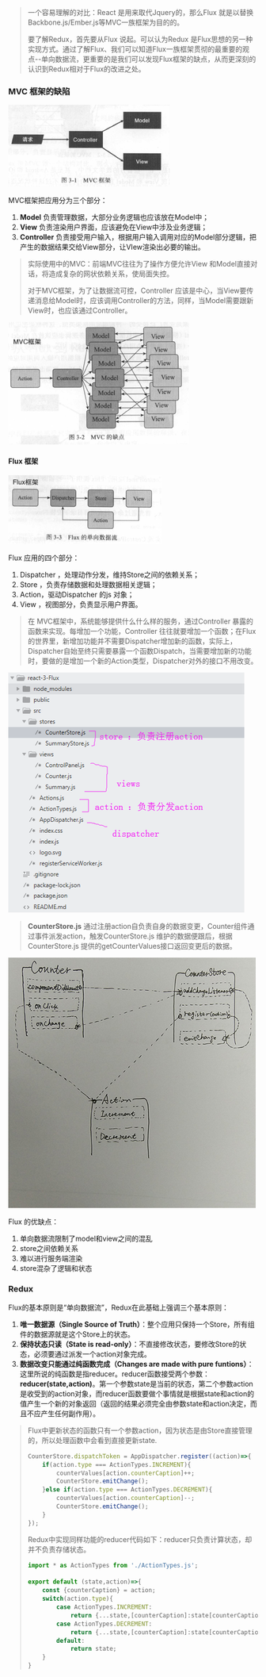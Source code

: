 > 一个容易理解的对比：React 是用来取代Jquery的，那么Flux 就是以替换Backbone.js/Ember.js等MVC一族框架为目的的。
>
> 要了解Redux，首先要从Flux 说起。可以认为Redux 是Flux思想的另一种实现方式。通过了解Flux、我们可以知道Flux一族框架贯彻的最重要的观点--单向数据流，更重要的是我们可以发现Flux框架的缺点，从而更深刻的认识到Redux相对于Flux的改进之处。

### MVC 框架的缺陷

![](/assets/MVC-Tradition.png)

MVC框架把应用分为三个部分：

1. **Model** 负责管理数据，大部分业务逻辑也应该放在Model中；
2. **View** 负责渲染用户界面，应该避免在View中涉及业务逻辑；
3. **Controller** 负责接受用户输入，根据用户输入调用对应的Model部分逻辑，把产生的数据结果交给View部分，让VIew渲染出必要的输出。

> 实际使用中的MVC：前端MVC往往为了操作方便允许View 和Model直接对话，将造成复杂的网状依赖关系，使局面失控。
>
> 对于MVC框架，为了让数据流可控，Controller 应该是中心，当View要传递消息给Model时，应该调用Controller的方法，同样，当Model需要跟新View时，也应该通过Controller。

![](/assets/tradition-mvc-conplex.png)

#### Flux 框架

![](/assets/Flux-framwork.png)

Flux 应用的四个部分：

1. Dispatcher ，处理动作分发，维持Store之间的依赖关系；
2. Store ，负责存储数据和处理数据相关逻辑；
3. Action，驱动Dispatcher 的js 对象；
4. View ，视图部分，负责显示用户界面。

> 在 MVC框架中，系统能够提供什么什么样的服务，通过Controller 暴露的函数来实现。每增加一个功能，Controller 往往就要增加一个函数；在Flux的世界里，新增加功能并不需要Dispatcher增加新的函数，实际上，Dispatcher自始至终只需要暴露一个函数Dispatch，当需要增加新的功能时，要做的是增加一个新的Action类型，Dispatcher对外的接口不用改变。

![](/assets/TIM截图20180717113931.png)

> **CounterStore.js** 通过注册action自负责自身的数据变更，Counter组件通过事件派发action，触发CounterStore.js 维护的数据便跟后，根据CounterStore.js 提供的getCounterValues接口返回变更后的数据。

![](/assets/scanner_20180720_120010.jpg)

Flux 的优缺点：

1. 单向数据流限制了model和view之间的混乱
2. store之间依赖关系
3. 难以进行服务端渲染
4. store混杂了逻辑和状态

### Redux

Flux的基本原则是“单向数据流”，Redux在此基础上强调三个基本原则：

1. **唯一数据源（Single Source of Truth）**：整个应用只保持一个Store，所有组件的数据源就是这个Store上的状态。
2. **保持状态只读（State is read-only）**：不直接修改状态，要修改Store的状态，必须要通过派发一个action对象完成。
3. **数据改变只能通过纯函数完成（Changes are made with pure funtions）**：这里所说的纯函数是指reducer。reducer函数接受两个参数：**reducer\(state,action\)**。第一个参数state是当前的状态，第二个参数action是收受到的action对象，而reducer函数要做个事情就是根据state和action的值产生一个新的对象返回（返回的结果必须完全由参数state和action决定，而且不应产生任何副作用）。

> Flux中更新状态的函数只有一个参数action，因为状态是由Store直接管理的，所以处理函数中会看到直接更新state.
>
> ```js
> CounterStore.dispatchToken = AppDispatcher.register((action)=>{
>     if(action.type === ActionTypes.INCREMENT){
>         counterValues[action.counterCaption]++;
>         CounterStore.emitChange();
>     }else if(action.type === ActionTypes.DECREMENT){
>         counterValues[action.counterCaption]--;
>         CounterStore.emitChange();
>     }
> });
> ```
>
> Redux中实现同样功能的reducer代码如下：reducer只负责计算状态，却并不负责存储状态。
>
> ```js
> import * as ActionTypes from './ActionTypes.js';
>
> export default (state,action)=>{
>     const {counterCaption} = action;
>     switch(action.type){
>         case ActionTypes.INCREMENT:
>             return {...state,[counterCaption]:state[counterCaption]+1};
>         case ActionTypes.DECREMENT:
>             return {...state,[counterCaption]:state[counterCaption]-1};
>         default:
>             return state;
>     }
> }
> ```



